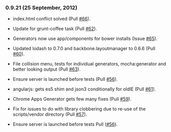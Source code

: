 ### 0.9.21 (25 September, 2012)

* index.html conflict solved (Pull [#66](https://github.com/yeoman/generators/pull/66)).

* Update for grunt-coffee task (Pull [#62](https://github.com/yeoman/generators/pull/62)). 

* Generators now use app/components for bower installs (Issue [#65](https://github.com/yeoman/generators/issues/65)).

* Updated lodash to 0.7.0 and backbone.layoutmanager to 0.6.6 (Pull [#60](https://github.com/yeoman/generators/pull/60)).

* File collision menu, tests for individual generators, mocha:generator and better looking output (Pull [#63](https://github.com/yeoman/generators/pull/63)).

* Ensure server is launched before tests (Pull [#56](https://github.com/yeoman/generators/pull/56)).

* angularjs: gets es5 shim and json3 conditionally for oldIE (Pull [#61](https://github.com/yeoman/generators/pull/61)).

* Chrome Apps Generator gets few many fixes (Pull [#59](https://github.com/yeoman/generators/pull/59)).

* Fix for issues to do with library clobbering due to re-use of the scripts/vendor directory (Pull [#57](https://github.com/yeoman/generators/pull/57)).

* Ensure server is launched before tests Pull ([#56](https://github.com/yeoman/generators/pull/56)).

